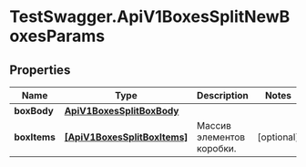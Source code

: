 # TestSwagger.ApiV1BoxesSplitNewBoxesParams

## Properties

Name | Type | Description | Notes
------------ | ------------- | ------------- | -------------
**boxBody** | [**ApiV1BoxesSplitBoxBody**](ApiV1BoxesSplitBoxBody.md) |  | 
**boxItems** | [**[ApiV1BoxesSplitBoxItems]**](ApiV1BoxesSplitBoxItems.md) | Массив элементов коробки. | [optional] 


